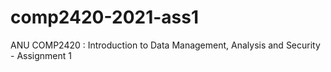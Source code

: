 # comp2420-2021-ass1
ANU COMP2420 : Introduction to Data Management, Analysis and Security - Assignment 1

